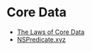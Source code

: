 # Core Data

- [The Laws of Core Data](http://davedelong.com/blog/2018/05/09/the-laws-of-core-data/)
- [NSPredicate.xyz](https://nspredicate.xyz)
